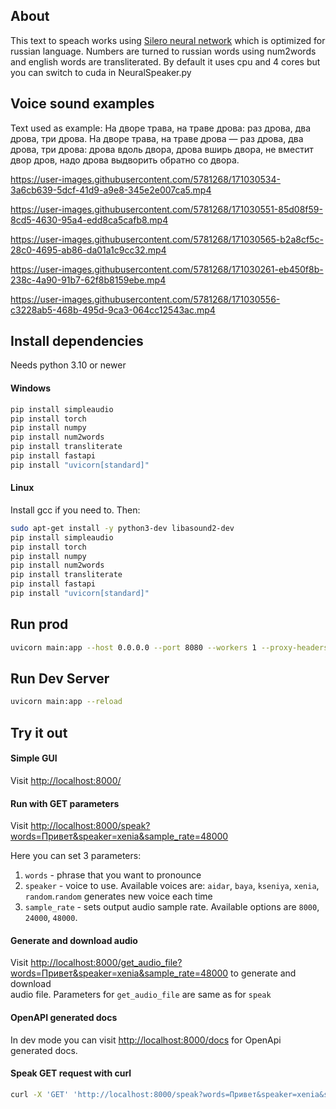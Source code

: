 ## About
This text to speach works using [Silero neural network](https://github.com/snakers4/silero-models) which is 
optimized for russian language. Numbers are turned to russian words using num2words and english words are transliterated.
By default it uses cpu and 4 cores but you can switch to cuda in NeuralSpeaker.py

## Voice sound examples
Text used as example: На дворе трава, на траве дрова: раз дрова, два дрова, три дрова. На дворе трава, на траве дрова — раз дрова, два дрова, три дрова: дрова вдоль двора, дрова вширь двора, не вместит двор дров, надо дрова выдворить обратно со двора.


https://user-images.githubusercontent.com/5781268/171030534-3a6cb639-5dcf-41d9-a9e8-345e2e007ca5.mp4

https://user-images.githubusercontent.com/5781268/171030551-85d08f59-8cd5-4630-95a4-edd8ca5cafb8.mp4

https://user-images.githubusercontent.com/5781268/171030565-b2a8cf5c-28c0-4695-ab86-da01a1c9cc32.mp4

https://user-images.githubusercontent.com/5781268/171030261-eb450f8b-238c-4a90-91b7-62f8b8159ebe.mp4

https://user-images.githubusercontent.com/5781268/171030556-c3228ab5-468b-495d-9ca3-064cc12543ac.mp4

## Install dependencies
Needs python 3.10 or newer

#### Windows
```bash
pip install simpleaudio
pip install torch
pip install numpy
pip install num2words
pip install transliterate
pip install fastapi
pip install "uvicorn[standard]"
```

#### Linux
Install gcc if you need to. Then:
```bash
sudo apt-get install -y python3-dev libasound2-dev
pip install simpleaudio
pip install torch
pip install numpy
pip install num2words
pip install transliterate
pip install fastapi
pip install "uvicorn[standard]"
```


## Run prod

```bash
uvicorn main:app --host 0.0.0.0 --port 8080 --workers 1 --proxy-headers
```

## Run Dev Server

```bash
uvicorn main:app --reload 
```

## Try it out
#### Simple GUI
Visit <http://localhost:8000/> 
#### Run with GET parameters
Visit <http://localhost:8000/speak?words=Привет&speaker=xenia&sample_rate=48000>  

Here you can set 3 parameters:
1. `words` - phrase that you want to pronounce 
2. `speaker` - voice to use. Available voices are: `aidar`, `baya`, `kseniya`, `xenia`, `random`.`random` generates 
new voice each time
3. `sample_rate` - sets output audio sample rate. Available options are `8000`, `24000`, `48000`.

#### Generate and download audio
Visit <http://localhost:8000/get_audio_file?words=Привет&speaker=xenia&sample_rate=48000> to generate and download  
audio file. Parameters for `get_audio_file` are same as for `speak`

#### OpenAPI generated docs

In dev mode you can visit <http://localhost:8000/docs> for OpenApi generated docs.

#### Speak GET request with curl
```bash
curl -X 'GET' 'http://localhost:8000/speak?words=Привет&speaker=xenia&sample_rate=48000' -H 'accept: application/json'
```

